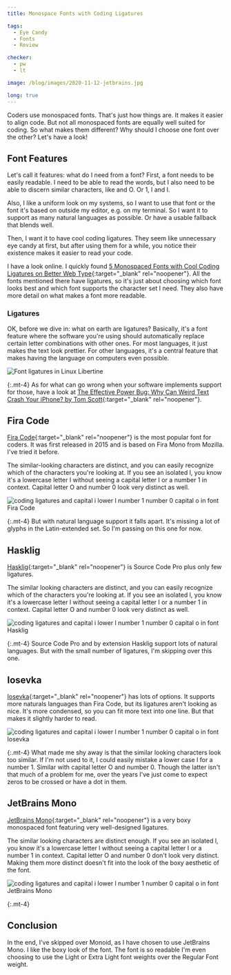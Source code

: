 ```yaml
---
title: Monospace Fonts with Coding Ligatures

tags:
  - Eye Candy
  - Fonts
  - Review

checker:
  - pw
  - lt

image: /blog/images/2020-11-12-jetbrains.jpg

long: true
---
```

Coders use monospaced fonts.
That's just how things are.
It makes it easier to align code.
But not all monospaced fonts are equally well suited for coding.
So what makes them different?
Why should I choose one font over the other?
Let's have a look!
<!-- more -->

## Font Features

Let's call it features: what do I need from a font?
First, a font needs to be easily readable.
I need to be able to read the words, but I also need to be able to discern similar characters, like and O. Or 1, l and I.

Also, I like a uniform look on my systems, so I want to use that font or the font it's based on outside my editor, e.g. on my terminal.
So I want it to support as many natural languages as possible.
Or have a usable fallback that blends well.

Then, I want it to have cool coding ligatures.
They seem like unnecessary eye candy at first, but after using them for a while, you notice their existence makes it easier to read your code.

I have a look online. I quickly found [5 Monospaced Fonts with Cool Coding Ligatures on Better Web Type](https://betterwebtype.com/articles/2020/02/13/5-monospaced-fonts-with-cool-coding-ligatures/){:target="_blank" rel="noopener"}.
All the fonts mentioned there have ligatures, so it's just about choosing which font looks best and which font supports the character set I need.
They also have more detail on what makes a font more readable.

### Ligatures

OK, before we dive in: what on earth are ligatures?
Basically, it's a font feature where the software you're using should automatically replace certain letter combinations with other ones.
For most languages, it just makes the text look prettier.
For other languages, it's a central feature that makes having the language on computers even possible.

<picture>
  <source srcset="{{ '/blog/images/2020-11-12-libertine.avif' | prepend: site.static_url | absolute_url }}" type="image/avif">
  <source srcset="{{ '/blog/images/2020-11-12-libertine.webp' | prepend: site.static_url | absolute_url }}" type="image/webp">
  <img loading="lazy" src="{{ '/blog/images/2020-11-12-libertine.png' | prepend: site.static_url | absolute_url }}" alt="Font ligatures in Linux Libertine">
</picture>

{:.mt-4}
As for what can go wrong when your software implements support for those, have a look at [The Effective Power Bug: Why Can Weird Text Crash Your iPhone? by Tom Scott](https://www.youtube.com/watch?v=hJLMSllzoLA){:target="_blank" rel="noopener"}.

## Fira Code

[Fira Code](https://github.com/tonsky/FiraCode){:target="_blank" rel="noopener"} is the most popular font for coders.
It was first released in 2015 and is based on Fira Mono from Mozilla.
I've tried it before.

The similar-looking characters are distinct, and you can easily recognize which of the characters you're looking at.
If you see an isolated l, you know it's a lowercase letter l without seeing a capital letter I or a number 1 in context.
Capital letter O and number 0 look very distinct as well.

<picture>
  <source srcset="{{ '/blog/images/2020-11-12-fira.avif' | prepend: site.static_url | absolute_url }}" type="image/avif">
  <source srcset="{{ '/blog/images/2020-11-12-fira.webp' | prepend: site.static_url | absolute_url }}" type="image/webp">
  <img loading="lazy" src="{{ '/blog/images/2020-11-12-fira.png' | prepend: site.static_url | absolute_url }}" alt="coding ligatures and capital i lower l number 1 number 0 capital o in font Fira Code">
</picture>

{:.mt-4}
But with natural language support it falls apart.
It's missing a lot of glyphs in the Latin-extended set.
So I'm passing on this one for now.

## Hasklig

[Hasklig](https://github.com/i-tu/Hasklig){:target="_blank" rel="noopener"} is Source Code Pro plus only few ligatures.

The similar looking characters are distinct, and you can easily recognize which of the characters you're looking at.
If you see an isolated l, you know it's a lowercase letter l without seeing a capital letter I or a number 1 in context.
Capital letter O and number 0 look very distinct as well.

<picture>
  <source srcset="{{ '/blog/images/2020-11-12-hasklig.avif' | prepend: site.static_url | absolute_url }}" type="image/avif">
  <source srcset="{{ '/blog/images/2020-11-12-hasklig.webp' | prepend: site.static_url | absolute_url }}" type="image/webp">
  <img loading="lazy" src="{{ '/blog/images/2020-11-12-hasklig.png' | prepend: site.static_url | absolute_url }}" alt="coding ligatures and capital i lower l number 1 number 0 capital o in font Hasklig">
</picture>

{:.mt-4}
Source Code Pro and by extension Hasklig support lots of natural languages.
But with the small number of ligatures, I'm skipping over this one.

## Iosevka

[Iosevka](https://github.com/be5invis/Iosevka){:target="_blank" rel="noopener"} has lots of options.
It supports more naturals languages than Fira Code, but its ligatures aren't looking as nice.
It's more condensed, so you can fit more text into one line.
But that makes it slightly harder to read.

<picture>
  <source srcset="{{ '/blog/images/2020-11-12-iosevka.avif' | prepend: site.static_url | absolute_url }}" type="image/avif">
  <source srcset="{{ '/blog/images/2020-11-12-iosevka.webp' | prepend: site.static_url | absolute_url }}" type="image/webp">
  <img loading="lazy" src="{{ '/blog/images/2020-11-12-iosevka.png' | prepend: site.static_url | absolute_url }}" alt="coding ligatures and capital i lower l number 1 number 0 capital o in font Iosevka">
</picture>

{:.mt-4}
What made me shy away is that the similar looking characters look too similar.
If I'm not used to it, I could easily mistake a lower case l for a number 1.
Similar with capital letter O and number 0.
Though the latter isn't that much of a problem for me, over the years I've just come to expect zeros to be crossed or have a dot in them.

## JetBrains Mono

[JetBrains Mono](https://www.jetbrains.com/lp/mono/){:target="_blank" rel="noopener"} is a very boxy monospaced font featuring very well-designed ligatures.

The similar looking characters are distinct enough.
If you see an isolated l, you know it's a lowercase letter l without seeing a capital letter I or a number 1 in context.
Capital letter O and number 0 don't look very distinct.
Making them more distinct doesn't fit into the look of the boxy aesthetic of the font.

<picture>
  <source srcset="{{ '/blog/images/2020-11-12-jetbrains.avif' | prepend: site.static_url | absolute_url }}" type="image/avif">
  <source srcset="{{ '/blog/images/2020-11-12-jetbrains.webp' | prepend: site.static_url | absolute_url }}" type="image/webp">
  <img loading="lazy" src="{{ '/blog/images/2020-11-12-jetbrains.png' | prepend: site.static_url | absolute_url }}" alt="coding ligatures and capital i lower l number 1 number 0 capital o in font JetBrains Mono">
</picture>

{:.mt-4}
## Conclusion

In the end, I've skipped over Monoid, as I have chosen to use JetBrains Mono.
I like the boxy look of the font.
The font is so readable I'm even choosing to use the Light or Extra Light font weights over the Regular Font weight.
